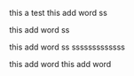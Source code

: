 this a test
this add word
ss

this add word
ss

this add word
ss
sssssssssssss

this add word
this add word

